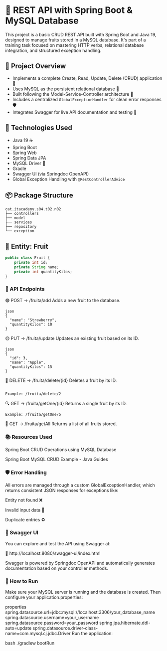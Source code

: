 # 🍊 REST API with Spring Boot & MySQL Database

This project is a basic CRUD REST API built with Spring Boot and Java 19, designed to manage fruits stored in a MySQL database. It's part of a training task focused on mastering HTTP verbs, relational database integration, and structured exception handling.

## 🧾 Project Overview

- Implements a complete Create, Read, Update, Delete (CRUD) application 🎯  
- Uses MySQL as the persistent relational database 💾  
- Built following the Model-Service-Controller architecture 🧱  
- Includes a centralized `GlobalExceptionHandler` for clean error responses 🛡️  
- Integrates Swagger for live API documentation and testing 💬  

## 🚀 Technologies Used

- Java 19 ☕  
- Spring Boot  
- Spring Web  
- Spring Data JPA  
- MySQL Driver 🐬  
- Gradle  
- Swagger UI (via Springdoc OpenAPI)  
- Global Exception Handling with `@RestControllerAdvice`  

## 📦 Package Structure

```
cat.itacademy.s04.t02.n02
├── controllers
├── model
├── services
├── repository
└── exception

```

## 🍍 Entity: Fruit

```java
public class Fruit {
    private int id;
    private String name;
    private int quantityKilos;
}
```

### 🔧 API Endpoints

🟢 POST → /fruita/add
Adds a new fruit to the database.

```
json
{
  "name": "Strawberry",
  "quantityKilos": 10
}

```

🟡 PUT → /fruita/update
Updates an existing fruit based on its ID.

```
json
{
  "id": 3,
  "name": "Apple",
  "quantityKilos": 15
}

```

🔴 DELETE → /fruita/delete/{id}
Deletes a fruit by its ID.
```

Example: /fruita/delete/2

```

🔍 GET → /fruita/getOne/{id}
Returns a single fruit by its ID.

```
Example: /fruita/getOne/5

```

📄 GET → /fruita/getAll
Returns a list of all fruits stored.


### 📚 Resources Used
Spring Boot CRUD Operations using MySQL Database

Spring Boot MySQL CRUD Example - Java Guides

### 🛡️ Error Handling

All errors are managed through a custom GlobalExceptionHandler, which returns consistent JSON responses for exceptions like:

Entity not found ❌

Invalid input data 📛

Duplicate entries ♻️

### 📖 Swagger UI
You can explore and test the API using Swagger at:

🔗 http://localhost:8080/swagger-ui/index.html

Swagger is powered by Springdoc OpenAPI and automatically generates documentation based on your controller methods.

### 🧪 How to Run
Make sure your MySQL server is running and the database is created. Then configure your application.properties:


properties
spring.datasource.url=jdbc:mysql://localhost:3306/your_database_name
spring.datasource.username=your_username
spring.datasource.password=your_password
spring.jpa.hibernate.ddl-auto=update
spring.datasource.driver-class-name=com.mysql.cj.jdbc.Driver
Run the application:


bash
./gradlew bootRun
